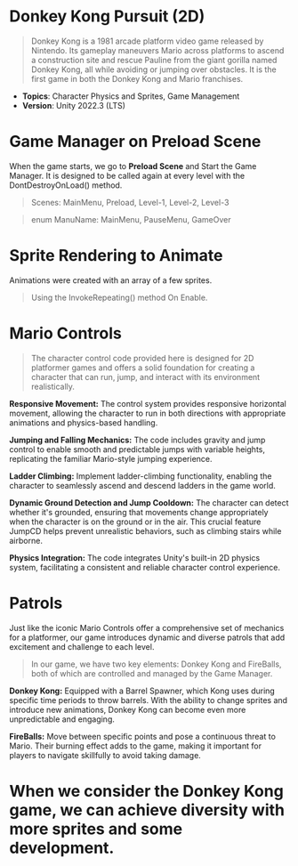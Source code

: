 # Donkey Kong Pursuit (2D)

> Donkey Kong is a 1981 arcade platform video game released by Nintendo. Its gameplay maneuvers Mario across platforms to ascend a construction site and rescue Pauline from the giant gorilla named Donkey Kong, all while avoiding or jumping over obstacles. It is the first game in both the Donkey Kong and Mario franchises.

- **Topics**: Character Physics and Sprites, Game Management
- **Version**: Unity 2022.3 (LTS)

# Game Manager on Preload Scene

When the game starts, we go to **Preload Scene** and Start the Game Manager. It is designed to be called again at every level with the DontDestroyOnLoad() method.

> Scenes: MainMenu, Preload, Level-1, Level-2, Level-3

> enum ManuName: MainMenu, PauseMenu, GameOver

# Sprite Rendering to Animate

Animations were created with an array of a few sprites.

> Using the InvokeRepeating() method On Enable.

# Mario Controls

> The character control code provided here is designed for 2D platformer games and offers a solid foundation for creating a character that can run, jump, and interact with its environment realistically.

**Responsive Movement:** The control system provides responsive horizontal movement, allowing the character to run in both directions with appropriate animations and physics-based handling.

**Jumping and Falling Mechanics:** The code includes gravity and jump control to enable smooth and predictable jumps with variable heights, replicating the familiar Mario-style jumping experience.

**Ladder Climbing:** Implement ladder-climbing functionality, enabling the character to seamlessly ascend and descend ladders in the game world.

**Dynamic Ground Detection and Jump Cooldown:** The character can detect whether it's grounded, ensuring that movements change appropriately when the character is on the ground or in the air. This crucial feature JumpCD helps prevent unrealistic behaviors, such as climbing stairs while airborne.

**Physics Integration:** The code integrates Unity's built-in 2D physics system, facilitating a consistent and reliable character control experience.

# Patrols

Just like the iconic Mario Controls offer a comprehensive set of mechanics for a platformer, our game introduces dynamic and diverse patrols that add excitement and challenge to each level.

> In our game, we have two key elements: Donkey Kong and FireBalls, both of which are controlled and managed by the Game Manager.

**Donkey Kong:**
Equipped with a Barrel Spawner, which Kong uses during specific time periods to throw barrels. With the ability to change sprites and introduce new animations, Donkey Kong can become even more unpredictable and engaging.

**FireBalls:**
Move between specific points and pose a continuous threat to Mario. Their burning effect adds to the game, making it important for players to navigate skillfully to avoid taking damage.

# When we consider the Donkey Kong game, we can achieve diversity with more sprites and some development.
